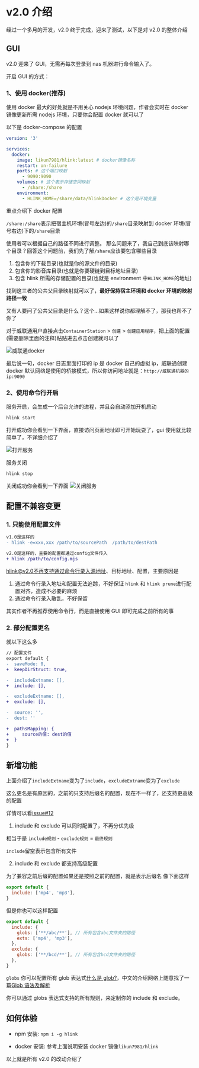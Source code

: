 # v2.0 介绍

经过一个多月的开发，v2.0 终于完成，迎来了测试，以下是对 v2.0 的整体介绍

## GUI

v2.0 迎来了 GUI，无需再每次登录到 nas 机器进行命令输入了。

开启 GUI 的方式：

### 1、使用 docker(推荐)

使用 docker 最大的好处就是不用关心 nodejs 环境问题，作者会实时在 docker 镜像更新所需 nodejs 环境，只要你会配置 docker 就可以了

以下是 docker-compose 的配置

```yaml
version: '3'

services:
  docker:
    image: likun7981/hlink:latest # docker镜像名称
    restart: on-failure
    ports: # 这个端口映射
      - 9090:9090
    volumes: # 这个表示存储空间映射
      - /share:/share
    environment:
      - HLINK_HOME=/share/data/hlinkDocker # 这个是环境变量
```

重点介绍下 docker 配置

`/share:/share`表示把宿主机环境(冒号左边)的`/share`目录映射到 docker 环境(冒号右边)下的`/share`目录

使用者可以根据自己的路径不同进行调整。
那么问题来了，我自己到底该映射哪个目录？回答这个问题前，我们先了解`/share`应该要包含哪些目录

1. 包含你的下载目录(也就是你的源文件的目录)
2. 包含你的影音库目录(也就是你要硬链到目标地址目录)
3. 包含 hlink 所需的存储配置的目录(也就是 environment 中`HLINK_HOME`的地址)

找到这三者的公共父目录映射就可以了，**最好保持宿主环境和 docker 环境的映射路径一致**

又有人要问了公共父目录是什么？这个...如果这样说你都理解不了，那我也帮不了你了

对于威联通用户直接点击`ContainerStation` > `创建` > `创建应用程序`，把上面的配置(需要删除里面的注释)粘贴进去点击创建就可以了

![威联通docker](/qnap_docker.png)

最后说一句，docker 日志里面打印的 ip 是 docker 自己的虚拟 ip，威联通创建 docker 默认网络是使用的桥接模式，所以你访问地址就是：`http://威联通机器的ip:9090`

### 2、使用命令行开启

服务开启，会生成一个后台允许的进程，并且会自动添加开机启动

```bash
hlink start
```

打开成功你会看到一下界面，直接访问页面地址即可开始玩耍了，gui 使用就比较简单了，不详细介绍了

![打开服务](/openServe.png)

服务关闭

```bash
hlink stop
```

关闭成功你会看到一下界面
![关闭服务](/stopServe.png)

## 配置不兼容变更

### 1. 只能使用配置文件

```diff
v1.0是这样的
- hlink -e=xxx,xxx /path/to/sourcePath  /path/to/destPath

v2.0是这样的，主要的配置都通过config文件传入
+ hlink /path/to/config.mjs
```

hlink@v2.0不再支持通过命令行录入源地址、目标地址、配置，主要原因是

1. 通过命令行录入地址和配置无法追踪，不好保证 `hlink` 和 `hlink prune`进行配置对齐，造成不必要的麻烦
2. 通过命令行录入散乱，不好保留

其实作者不再推荐使用命令行，而是直接使用 GUI 即可完成之前所有的事

### 2. 部分配置更名

就以下这么多

```diff
// 配置文件
export default {
-  saveMode: 0,
+  keepDirStruct: true,

-  includeExtname: [],
+  include: [],

-  excludeExtname: [],
+  exclude: [],

-  source: '',
-  dest: ''

+  pathsMapping: {
+     source的值: dest的值
+  }
}

```

## 新增功能

上面介绍了`includeExtname`变为了`include`，`excludeExtname`变为了`exclude`

这么更名是有原因的，之前的只支持后缀名的配置，现在不一样了，还支持更高级的配置

详情可以看[issue#12](https://github.com/likun7981/hlink/issues/12)

1. include 和 exclude 可以同时配置了，不再分优先级

相当于是 `include规则` - `exclude规则` = `最终规则`

`include`留空表示包含所有文件

2. include 和 exclude 都支持高级配置

为了兼容之前后缀的配置如果还是按照之前的配置，就是表示后缀名
像下面这样

```js
export default {
  include: ['mp4', 'mp3'],
}
```

但是你也可以这样配置

```js
export default {
  include: {
    globs: ['**/abc/**'], // 所有包含abc文件夹的路径
    exts: ['mp4', 'mp3'],
  },
  exclude: {
    globs: ['**/bcd/**'], // 所有包含bcd文件夹的路径
  },
}
```

`globs` 你可以配置所有 glob 表达式[什么是 glob?](<https://en.wikipedia.org/wiki/Glob_(programming)>)，中文的介绍网络上随意找了一篇[Glob 语法及解析](https://www.jianshu.com/p/d7a97b17ee5a)

你可以通过 globs 表达式支持的所有规则，来定制你的 include 和 exclude。

## 如何体验

- npm 安装: `npm i -g hlink`

- docker 安装: 参考上面说明安装 docker 镜像`likun7981/hlink`

以上就是所有 v2.0 的改动介绍了
